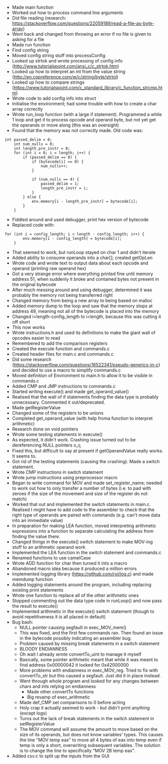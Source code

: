 * Made main function
* Worked out how to process command line arguments
* Did file reading (research: https://stackoverflow.com/questions/22059189/read-a-file-as-byte-array)
* Went back and changed from throwing an error if no file is given to asking for a file
* Made run function
* Find config string
* Moved config string stuff into processConfig
* Looked up strtok and wrote processing of config info (http://www.tutorialspoint.com/ansi_c/c_strtok.htm)
* Looked up how to interpret an int from the value string (http://en.cppreference.com/w/c/string/byte/strtol)
* Looked up how to compare strings (https://www.tutorialspoint.com/c_standard_library/c_function_strcmp.htm)
* Wrote code to add config info into struct
* Initialise the environment; had some trouble with how to create a char array correctly
* Wrote run_loop function (with a large if statement). Programmed a while 1 loop and get it to process opcode
  and operand byte, but not yet get the operands or move along (this was an oversight)
* Found that the memory was not correctly made. Old code was:

```
int passed_delim = 0;
    int num_nulls = 0;
    int length_pre_instr = 0;
    for (int i = 0; i < length; i++) {
        if (passed_delim == 0) {
            if (bytecode[i] == 0) {
                num_nulls++;
            }

            if (num_nulls == 4) {
                passed_delim = 1;
                length_pre_instr = i;
            }
        } else {
            env.memory[i - length_pre_instr] = bytecode[i];
        }
    }
```

* Fiddled around and used debugger, print hex version of bytecode
* Replaced code with:

```
for (int i = config_length; i < length - config_length; i++) {
        env.memory[i - config_length] = bytecode[i];
    }
```

* That seemed to work, but runLoop stayed on char 1 and didn't iterate
* Added ability to consume operands into a char[]; created getOpLen
* Wrote code and wrote text to output data about each opcode and operand (printing raw operand hex)
* Got a very strange error where everything printed fine until memory address 51, when suddenly it broke and contained
  bytes not present in the original bytecode
* After much messing around and using debugger, determined it was probably the memory not being transferred right
* Changed memory from being a new array to being based on malloc
* Added memory dump to the loop and saw that the memory stops at address 49, meaning not all of the bytecode is placed
  into the memory
* Changed i<length-config_length to i<length, because this was cutting it off short
* This now works
* Wrote instructions.h and used its definitions to make the giant wall of opcodes easier to read
* Remembered to add the comparison registers
* Created the execute function and commands.c
* Created header files for main.c and commands.c
* Did some research (https://stackoverflow.com/questions/16522341/pseudo-generics-in-c) and decided to use a macro to simplify commands.c
* Moved definition of Environment to main.h to allow it to be visible in commands.c
* Added CMP and JMP instructions to commands.c
* Started writing execute() and made get_operand_value()
* Realised that the wall of if statements finding the data type is probably unnecessary. Commented it out/deprecated.
* Made getRegisterValue
* Changed some of the registers to be unions
* Completed get_operand_value (with help froma function to interpret arithmetic)
* Research done on void pointers
* Wrote some testing statements in execute()
* As expected, it didn't work. Crashing issue turned out to be dereferencing NULL pointers ಠ_ರೃ
* Fixed this, but difficult to say at present if getOperandValue really works. It seems to.
* Got rid of the testing statements (causing the crashing). Made a switch statement.
* Wrote CMP instructions in switch statement
* Wrote jump instructions using preprocessor macro
* Began to write command for MOV and made set_register_name; needed to work out how to only transfer a number of bytes
  (i.e. to pad with zeroes if the size of the movement and size of the register do not match)
* Worked that out and implemented the switch statements in main.c. Realised I might have to add code to the assembler
  to check that the right type of operands are paired with commands (e.g. can't move data into an immediate value)
* In preparation for making LEA function, moved interpreting arithmetic expressions into a function to separate
  calculating the address from finding the value there.
* Changed things in the execute() switch statement to make MOV-ing stuff to an arithmetic operand work
* Implemented the LEA function in the switch statement and commands.c
* Renamed functions to use camelCase
* Wrote ADD function for char then turned it into a macro
* Abandoned macro idea because it produced a million errors
* Implemented logging library (https://github.com/rxi/log.c) and made memdump function
* Added logging statements around the program, including replacing existing print statements
* Wrote one function to replace all of the other arithmetic ones
* Stopped commenting out the data type code in runLoop() and now pass the result to execute()
* Implemented arithmetic in the execute() switch statement (though to avoid repetitiveness it is all placed in default)
* Bug bash:
  * NULL pointer causing segfault in exec_MOV_mem()
  * This was fixed, and the first few commands ran. Then found an issue in the bytecode possibly indicating an assembler bug.
  * Problem caused by missing break statements in a switch statement
  * BLOODY ENDIANNESS
  * Oh wait I already wrote convertTo_uint to manage it myself
  * Basically, some pointer arithmetic meant that while it was meant to find address 0x00000042 it looked for 0x42000000
  * More problems with endianness in exec_MOV_reg. Tried to fix with convertTo_str but this caused a segfault. Just did it in place instead.
  * Went through whole program and looked for any changes between chars and ints relying on endianness
    * Made other convertTo functions
    * Big revamp of exec_arithmetic
  * Made def_CMP set comparisons to 0 before acting
  * Holy crap it actually seemed to work - but didn't print anything (except logs)
  * Turns out the lack of break statements in the switch statement in setRegisterValue
  * The MOV command will assume the amount to move based on the size of its operands, but does not know variables' types.
    This causes the line "MOV temp eax" to move all 4 bytes of eax into temp even if temp is only a short, overwriting subsequent variables.
    The solution is to change the line to specifically "MOV 2B temp eax".
* Added csv.c to split up the inputs from the GUI